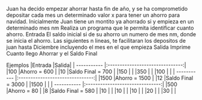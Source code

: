 Juan ha decido empezar ahorrar hasta fin de año, y se ha comprometido depositar cada mes un determinado valor x para tener un ahorro para navidad. Inicialmente Juan tiene un montito ya ahorrado si y empieza en un determinado mes nm
Realiza un programa que le permita identificar cuanto ahorro.
Entrada
El saldo inicial si de su ahorro
un numero de mes nm, donde se inicia el ahorro.
Las siguientes n lineas, te facilitaran los depositos de juan hasta Diciembre incluyendo el mes en el que empieza
Salida
Imprime Cuanto llego Ahorrar y el Saldo Final

Ejemplos
|Entrada			|Salida|
| ----------- |:-------------------------------:|
|100			|Ahorro = 600                   |
|10				|Saldo Final = 700              |
|150           	|                               |
|350           	|                               |
|100           	|                               |
| ----------- |:-------------------------------:|
|1500			|Ahorro = 1500                  |
|12				|Saldo Final = 3000             |
|1500           |                               |
| ----------- |:-------------------------------:|
|500			|Ahorro = 80                    |
|8				|Saldo Final = 580              |
|10             |                               |
|10             |                               |
|10             |                               |
|20             |                               |
|30             |                               |